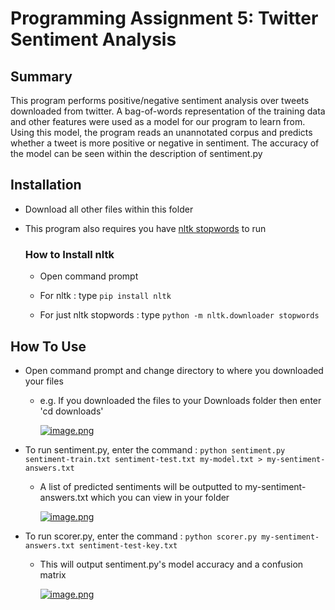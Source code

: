 # Programming Assignment 5: Twitter Sentiment Analysis

## **Summary**

This program performs positive/negative sentiment analysis over tweets downloaded from twitter. A bag-of-words representation of the training data and other features were used as a model for our program to learn from. Using this model, the program reads an unannotated corpus and predicts whether a tweet is more positive or negative in sentiment. The accuracy of the model can be seen within the description of sentiment.py 

## **Installation**

* Download all other files within this folder

* This program also requires you have [nltk stopwords](https://www.nltk.org/data.html) to run 

  ### **How to Install nltk**
  
  * Open command prompt
  
  * For nltk : type ```pip install nltk```

  * For just nltk stopwords : type ```python -m nltk.downloader stopwords```

## **How To Use**

* Open command prompt and change directory to where you downloaded your files
  * e.g. If you downloaded the files to your Downloads folder then enter 'cd downloads'
  
    [![image.png](https://i.postimg.cc/P5n7qP3b/image.png)](https://postimg.cc/yknjQYzW)

* To run sentiment.py, enter the command : ```python sentiment.py sentiment-train.txt sentiment-test.txt my-model.txt > my-sentiment-answers.txt```

  * A list of predicted sentiments will be outputted to my-sentiment-answers.txt which you can view in your folder
  
    [![image.png](https://i.postimg.cc/wM7B3WBr/image.png)](https://postimg.cc/2LNYK7hd)

* To run scorer.py, enter the command : ```python scorer.py my-sentiment-answers.txt sentiment-test-key.txt ```
  
  * This will output sentiment.py's model accuracy and a confusion matrix
  
    [![image.png](https://i.postimg.cc/T1CrvN4H/image.png)](https://postimg.cc/JHHybxmb)
  

